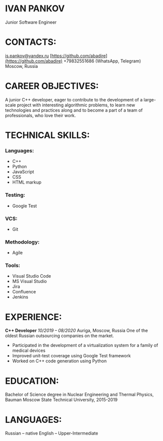 # **IVAN PANKOV**

Junior Software Engineer

# **CONTACTS:**
[is.pankov@yandex.ru](is.pankov@yandex.ru)
[https://github.com/abadire](https://github.com/abadire)
+79832551686 (WhatsApp, Telegram)
Moscow, Russia

# **CAREER OBJECTIVES:**
A junior C++ developer, eager to contribute to the development of a large-scale
project with interesting algorithmic problems, to learn new technologies and
practices along and to become a part of a team of professionals, who love their
work.

# **TECHNICAL SKILLS:**
### Languages:
* C++
* Python
* JavaScript
* CSS
* HTML markup
### Testing:
* Google Test
### VCS:
* Git
### Methodology:
* Agile
### Tools:
* Visual Studio Code
* MS Visual Studio
* Jira
* Confluence
* Jenkins

# **EXPERIENCE:**
**C++ Developer**
*10/2019 – 08/2020*
Auriga, Moscow, Russia
One of the oldest Russian outsourcing companies on the market.
* Participated in the development of a virtualization system for a family of
medical devices
* Improved unit-test coverage using Google Test framework
* Worked on C++ code generation using Python

# **EDUCATION:**
Bachelor of Science degree in Nuclear Engineering and Thermal Physics, Bauman
Moscow State Technical University, 2015-2019

# **LANGUAGES:**
Russian – native
English – Upper-Intermediate